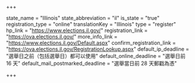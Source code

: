 +++

state_name = "Illinois"
state_abbreviation = "il"
is_state = "true"
registration_type = "online"
translationKey = "Illinois"
type = "register"
hp_link = "https://www.elections.il.gov/"
registration_link = "https://ova.elections.il.gov/"
more_info_link = "https://www.elections.il.gov/Default.aspx"
confirm_registration_link = "https://ova.elections.il.gov/RegistrationLookup.aspx"
default_ip_deadline = "選舉日之前（包括選舉日）都可以使用"
default_online_deadline = "選舉日前 16 天"
default_mail_postmarked_deadline = "選舉當日前 28 天郵戳為憑"

+++